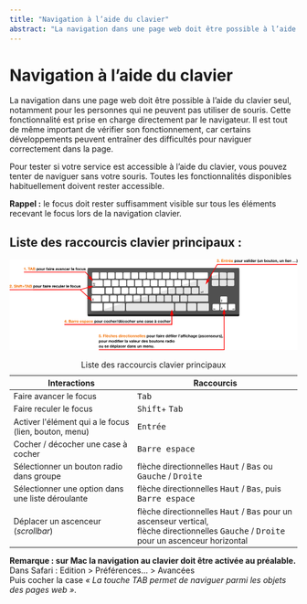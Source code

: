 ```yaml
---
title: "Navigation à l’aide du clavier"
abstract: "La navigation dans une page web doit être possible à l’aide du clavier seul, notamment pour les personnes qui ne peuvent pas utiliser de souris"
---
```


# Navigation à l’aide du clavier

La navigation dans une page web doit être possible à l’aide du clavier seul, notamment pour les personnes qui ne peuvent pas utiliser de souris. Cette fonctionnalité est prise en charge directement par le navigateur. Il est tout de même important de vérifier son fonctionnement, car certains développements peuvent entraîner des difficultés pour naviguer correctement dans la page.
  
Pour tester si votre service est accessible à l’aide du clavier, vous pouvez tenter de naviguer sans votre souris. Toutes les fonctionnalités disponibles habituellement doivent rester accessible.  

**Rappel&nbsp;:** le focus doit rester suffisamment visible sur tous les éléments recevant le focus lors de la navigation clavier.

## Liste des raccourcis clavier principaux&nbsp;: 

![présentation des raccourcis clavier](/fr/web/images/clavier.png)
<table class="table">
<caption class="sr-only">Liste des raccourcis clavier principaux</caption>
   <thead>
      <tr>
         <th>Interactions</th>
         <th>Raccourcis</th>
      </tr>
   </thead>
   <tbody>
      <tr>
         <td>Faire avancer le focus</td>
         <td><kbd>Tab</kbd></td>
      </tr>
      <tr>
         <td>Faire reculer le focus</td>
         <td><kbd>Shift</kbd>+ <kbd>Tab</kbd></td>
      </tr>
      <tr>
         <td>Activer l'élément qui a le focus (lien, bouton, menu)</td>
         <td><kbd>Entrée</kbd></td>
      </tr>
      <tr>
         <td>Cocher / décocher une case à cocher</td>
         <td><kbd>Barre espace</kbd></td>
      </tr>
      <tr>
         <td>Sélectionner un bouton radio dans groupe</td>
         <td>flèche directionnelles <kbd>Haut</kbd>&nbsp;/&nbsp;<kbd>Bas</kbd> ou <kbd>Gauche</kbd>&nbsp;/&nbsp;<kbd>Droite</kbd></td>
      </tr>
      <tr>
         <td>Sélectionner une option dans une liste déroulante </td>
         <td>flèche directionnelles <kbd>Haut</kbd>&nbsp;/&nbsp;<kbd>Bas</kbd>, puis <kbd>Barre espace</kbd></td>
      </tr>
	  <tr>
         <td>Déplacer un ascenceur (<i lang="en">scrollbar</i>)</td>
         <td>flèche directionnelles <kbd>Haut</kbd>&nbsp;/&nbsp;<kbd>Bas</kbd> pour un ascenseur vertical,<br> flèche directionnelles <kbd>Gauche</kbd>&nbsp;/&nbsp;<kbd>Droite</kbd> pour un ascenceur horizontal </td>
      </tr>
   </tbody>
</table>





**Remarque&nbsp;: sur Mac la navigation au clavier doit être activée au préalable.**  
Dans Safari&nbsp;: Edition &gt; Préférences… &gt; Avancées  
Puis cocher la case *«&nbsp;La touche TAB permet de naviguer parmi les objets des pages web&nbsp;»*.
